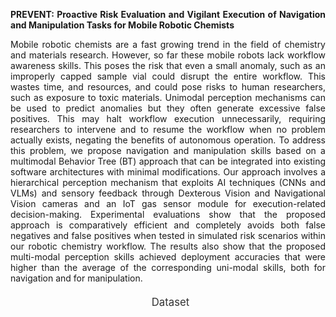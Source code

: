 <p style="text-align: justify;"><strong>PREVENT: Proactive Risk Evaluation and Vigilant Execution of Navigation and Manipulation Tasks for Mobile Robotic Chemists</strong></p>

<!-- <div style="text-align: center;">
<em><strong>Satheeshkumar Veeramani</strong><sup>1</sup>, Zhengxue Zhou<sup>1</sup>, Francisco Munguia-Galeano<sup>1</sup>, Hatem Fakhruldeen<sup>1</sup>, Thomas Roddelkopf<sup>2</sup>, Mohammed Faeik Ruzaij Al-Okby<sup>2</sup>, Kerstin Thurow<sup>2</sup>, Andrew Ian Cooper<sup>1,*</sup>.</em> 
</div>

<div style="text-align: center;">
  <p><em> <sup>1</sup>Department of Chemistry and Materials Innovation Factory, University of Liverpool, Liverpool, United Kingdom; <sup>2</sup>Center for Life Science Automation (CELISCA), University of Rostock, Rostock, Germany</em></p>
</div> -->


<p style="text-align: justify;">Mobile robotic chemists are a fast growing trend in the field of chemistry and materials research. However, so far these mobile robots lack workflow awareness skills. This poses the risk that even a small anomaly, such as an improperly capped sample vial could disrupt the entire workflow. This wastes time, and resources, and could pose risks to human researchers, such as exposure to toxic materials. Unimodal perception mechanisms can be used to predict anomalies but they often generate excessive false positives. This may halt workflow execution unnecessarily, requiring researchers to intervene and to resume the workflow when no problem actually exists, negating the benefits of autonomous operation. To address this problem, we propose navigation and manipulation skills based on a multimodal Behavior Tree (BT) approach that can be integrated into existing software architectures with minimal modifications. Our approach involves a hierarchical perception mechanism that exploits AI techniques (CNNs and VLMs) and sensory feedback through Dexterous Vision and Navigational Vision cameras and an IoT gas sensor module for execution-related decision-making. Experimental evaluations show that the proposed approach is comparatively efficient and completely avoids both false negatives and false positives when tested in simulated risk scenarios within our robotic chemistry workflow. The results also show that the proposed multi-modal perception skills achieved deployment accuracies that were higher than the average of the corresponding uni-modal skills, both for navigation and for manipulation. </p>

<!-- <div style="text-align: center; margin-top: 2em;">
  <h3>Graphical Abstract</h3>
  <img src="/images/PREVENT/SA.png" alt="" style="max-width: 100%; height: auto;">
</div>

<div style="text-align: center; margin-top: 2em;">
  <h3>Figure: Coordinated Inspection and Navigation (CIN) Skill</h3>
  <img src="/images/PREVENT/CIN.png" alt="Behavior Tree for Safe Navigation" style="max-width: 100%; height: auto;">
</div>



<div style="text-align: center; margin-top: 2em;">
  <h3>Figure: Inspection Before Manipulation (IBM) Skill</h3>
  <img src="/images/PREVENT/IBM.png" alt="Behavior Tree for Safe Navigation" style="max-width: 100%; height: auto;">
</div> -->






<!-- repo link -->
<div style="text-align: center; margin-top: 20px;">
  <a href="https://theuniversityofliverpool-my.sharepoint.com/:f:/r/personal/sathiz52_liverpool_ac_uk/Documents/Liverpool/Satheesh%20paper/Dataset?csf=1&web=1&e=1zrwMO" target="_blank" style="text-decoration: none; color: #333;">
    <i class="fab fa-github" style="font-size: 1.8em; vertical-align: middle;"></i>
    <span style="margin-left: 8px; font-size: 1.2em;">Dataset</span>
  </a>
</div>


<!-- https://hits.sh/satheezv.github.io.svg?style=plastic&label=Page%20Visits -->
